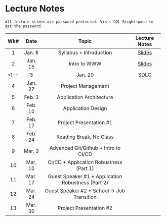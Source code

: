 # Lecture Notes

```{warning}
All lecture slides are password protected. Visit D2L Brightspace to get the password.
```

| **Wk#** 	| **Date** 	|                      **Topic**                     	| **Lecture Notes** 	|
|:-------:	|:--------:	|:--------------------------------------------------:	|:-----------------:	|
|    1    	|  Jan. 8  	|               Syllabus + Introduction              	|   [Slides](https://jstrieb.github.io/link-lock/#eyJ2IjoiMC4wLjEiLCJlIjoiQUgwRnNnQ1JJYXArbGtTbWxKT0d0N3RoNEdGaytZT0NrSXB3YkFMYlNZd0g5TXdoTjZhVC8zV1FNMGdEb0pHUHkydk1jRDZqLzF0WnhLVkk0SkRqcnVXdHMrRm45SXovMXhVa1Q4UTV4c1c5YTFaakVwZ3RQc2dpUS9BQkhpOFJDVHROS2FJODFYYTF3T2U3dXpDSDczMFR5ZjQ9IiwicyI6InlQOHRNekw4WnhXZzVjdDVaTFlVZUE9PSIsImkiOiJSVzFNTk45ZWF5ZTg2U0Q2In0=)                	|
|    2    	|  Jan. 15 	|              Intro to WWW              	|     [Slides](https://jstrieb.github.io/link-lock/#eyJ2IjoiMC4wLjEiLCJlIjoiZUhrZDlNNXNiWTdJc2VJOU1qK3J2azNvN2FvYzU4eGpZeXNPZGQ1UlZoZ2JoU2w5SFJBZ2ZDTlkxblRxNXlkcHdEUzk2VExtaTJjN0k1c2ZYUXNYTHRwSDFxbHIzNWFZSXZSeWxKS25jVW15QUJmZXhyWFQrL2NXSzRkRW1aREo5WTFsS0RsRUJncktLbUxvUUhRVlJudTZ3UVk9IiwicyI6IkNtOW0rMUVlUllyMkVaQ2MyanRmbVE9PSIsImkiOiJieCtHMnB6Y0U4dml5dTBDIn0=)              	|
<!-- |    3    	|  Jan. 20 	|                        SDLC                        	|                   	|
|    4    	|  Jan. 27 	|                 Project Management                 	|                   	|
|    5    	|  Feb. 3  	|              Application Architecture              	|                   	|
|    6    	|  Feb. 10 	|                 Application Design                 	|                   	|
|    7    	|  Feb. 17 	|               Project Presentation #1              	|                   	|
|    8    	|  Feb. 24 	|               Reading Break, No Class              	|                   	|
|    9    	|  Mar. 3  	|        Advanced Git/Github + Intro to CI/CD        	|                   	|
|    10   	|  Mar. 10 	|       CI/CD + Application Robustness (Part 1)      	|                   	|
|    11   	|  Mar. 17 	| Guest Speaker #1 + Application Robustness (Part 2) 	|                   	|
|    12   	|  Mar. 24 	|     Guest Speaker #2 + School -> Job Transition    	|                   	|
|    13   	|  Mar. 30 	|               Project Presentation #2              	|                   	| -->